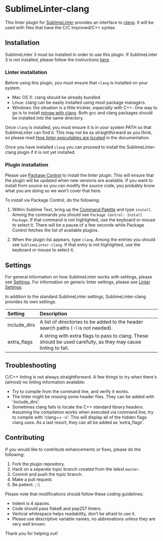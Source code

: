 SublimeLinter-clang
=========================

This linter plugin for [SublimeLinter](https://github.com/SublimeLinter/SublimeLinter3) provides an interface to [clang](http://clang.llvm.org/). It will be used with files that have the C/C Improved/C++ syntax.

## Installation
SublimeLinter 3 must be installed in order to use this plugin. If SublimeLinter 3 is not installed, please follow the instructions [here](http://sublimelinter.readthedocs.org/en/latest/installation.html).

### Linter installation
Before using this plugin, you must ensure that `clang` is installed on your system.
- Mac OS X: clang should be already bundled.
- Linux: clang can be easily installed using most package managers.
- Windows: the situation is a little trickier, especially with C++. One way to go is to install [mingw with clang](http://sourceforge.net/projects/mingw-w64/files/Toolchains%20targetting%20Win64/Personal%20Builds/rubenvb/). Both gcc and clang packages should be installed into the same directory.

Once `clang` is installed, you must ensure it is in your system PATH so that SublimeLinter can find it. This may not be as straightforward as you think, so please read [How linter executables are located](http://sublimelinter.readthedocs.org/en/latest/usage.html#how-linter-executables-are-located) in the documentation.

Once you have installed `clang` you can proceed to install the SublimeLinter-clang plugin if it is not yet installed.

### Plugin installation
Please use [Package Control](https://sublime.wbond.net/installation) to install the linter plugin. This will ensure that the plugin will be updated when new versions are available. If you want to install from source so you can modify the source code, you probably know what you are doing so we won’t cover that here.

To install via Package Control, do the following:

1. Within Sublime Text, bring up the [Command Palette](http://docs.sublimetext.info/en/sublime-text-3/extensibility/command_palette.html) and type `install`. Among the commands you should see `Package Control: Install Package`. If that command is not highlighted, use the keyboard or mouse to select it. There will be a pause of a few seconds while Package Control fetches the list of available plugins.

1. When the plugin list appears, type `clang`. Among the entries you should see `SublimeLinter-clang`. If that entry is not highlighted, use the keyboard or mouse to select it.

## Settings
For general information on how SublimeLinter works with settings, please see [Settings](http://sublimelinter.readthedocs.org/en/latest/settings.html). For information on generic linter settings, please see [Linter Settings](http://sublimelinter.readthedocs.org/en/latest/linter_settings.html).

In addition to the standard SublimeLinter settings, SublimeLinter-clang provides its own settings.

|Setting|Description|
|:------|:----------|
|include_dirs|A list of directories to be added to the header search paths (-I is not needed).|
|extra_flags|A string with extra flags to pass to clang. These should be used carefully, as they may cause linting to fail.|

## Troubleshooting
C/C++ linting is not always straightforward. A few things to try when there's (almost) no linting information available:
- Try to compile from the command line, and verify it works.
- The linter might be missing some header files. They can be added with 'include_dirs'.
- Sometimes clang fails to locate the C++ standard library headers.
Assuming the compilation works when executed via command line, try to compile with 'clang++ -v'.
This will display all of the hidden flags clang uses. As a last resort, they can all be added as 'extra_flags'.

## Contributing
If you would like to contribute enhancements or fixes, please do the following:

1. Fork the plugin repository.
1. Hack on a separate topic branch created from the latest `master`.
1. Commit and push the topic branch.
1. Make a pull request.
1. Be patient.  ;-)

Please note that modifications should follow these coding guidelines:

- Indent is 4 spaces.
- Code should pass flake8 and pep257 linters.
- Vertical whitespace helps readability, don’t be afraid to use it.
- Please use descriptive variable names, no abbrevations unless they are very well known.

Thank you for helping out!
